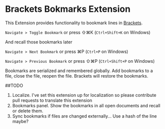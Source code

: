 Brackets Bokmarks Extension
============================

This Extension provides functionality to bookmark lines in [Brackets](https://github.com/adobe/brackets).  

`Navigate > Toggle Bookmark` or press ⇧⌘K (`Ctrl+Shift+K` on Windows)

And recall those bookmarks later

`Navigate > Next Bookmark` or press ⌘P (`Ctrl+P` on Windows)

`Navigate > Previous Bookmark` or press ⇧⌘P (`Ctrl+Shift+P` on Windows)

Bookmarks are serialized and remembered globally. Add bookmarks to a file, close the file, reopen the file. Brackets will restore the bookmarks.

##TODO
1. Localize. I've set this extension up for localization so please contribute pull requests to translate this extension
1. Bookmarks panel. Show the bookmarks in all open documents and recall or delete them.
1. Sync bookmarks if files are changed externally... Use a hash of the line maybe?
